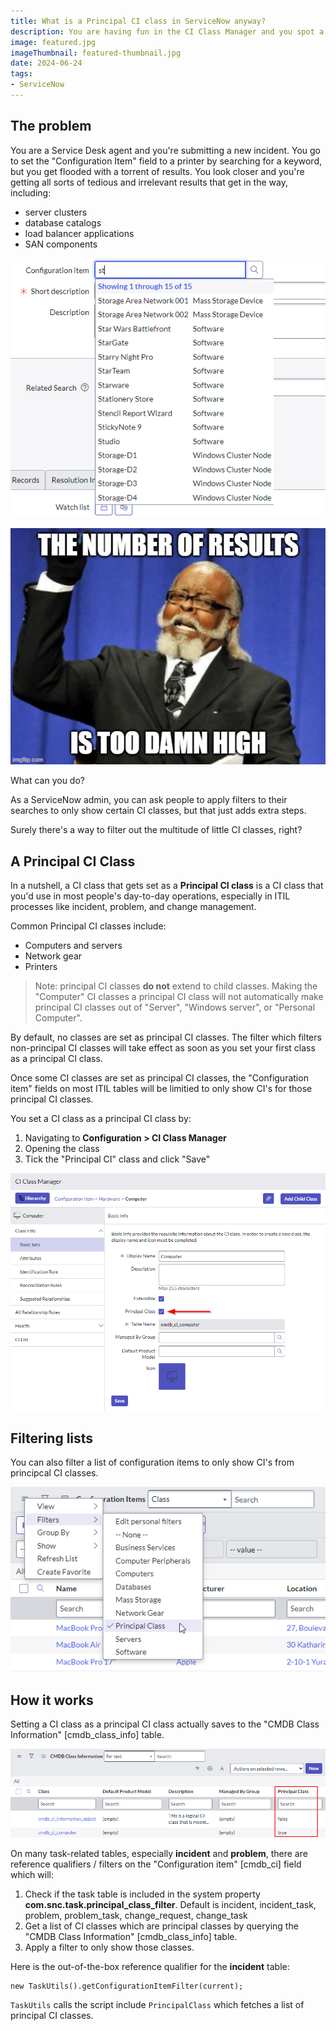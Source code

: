 ```yaml
---
title: What is a Principal CI class in ServiceNow anyway?
description: You are having fun in the CI Class Manager and you spot a checkbox that says "Principal CI". What does it do? Could it be the answer to overly crowded auto-complete results when trying to set the Configuration Item on tasks?
image: featured.jpg
imageThumbnail: featured-thumbnail.jpg
date: 2024-06-24
tags:
- ServiceNow
---
```


## The problem
You are a Service Desk agent and you're submitting a new incident. You go to set the "Configuration Item" field to a printer by searching for a keyword, but you get flooded with a torrent of results. You look closer and you're getting all sorts of tedious and irrelevant results that get in the way, including:
* server clusters
* database catalogs
* load balancer applications
* SAN components

[![Screenshot of CI search with many results](screenshot-ci-lots-of-results.png)](screenshot-ci-lots-of-results.png)

![The number of results is too damn high](results-too-damn-high.jpg)

What can you do?

As a ServiceNow admin, you can ask people to apply filters to their searches to only show certain CI classes, but that just adds extra steps.

Surely there's a way to filter out the multitude of little CI classes, right?

## A Principal CI Class
In a nutshell, a CI class that gets set as a **Principal CI class** is a CI class that you'd use in most people's day-to-day operations, especially in ITIL processes like incident, problem, and change management. 

Common Principal CI classes include:
* Computers and servers
* Network gear
* Printers

> Note: principal CI classes **do not** extend to child classes. Making the "Computer" CI classes a principal CI class will not automatically make principal CI classes out of "Server", "Windows server", or "Personal Computer".

By default, no classes are set as principal CI classes. The filter which filters non-principal CI classes will take effect as soon as you set your first class as a principal CI class.

Once some CI classes are set as principal CI classes, the "Configuration item" fields on most ITIL tables will be limitied to only show CI's for those principal CI classes.

You set a CI class as a principal CI class by:
1. Navigating to **Configuration > CI Class Manager**
1. Opening the class
1. Tick the "Principal CI" class and click "Save"

[![Screenshot of the CI class manager](screenshot-ci-class-manager.png)](screenshot-ci-class-manager.png)

## Filtering lists
You can also filter a list of configuration items to only show CI's from principcal CI classes.

[![Screenshot of a CI list with the principal filter](screenshot-list-filter-principal.png)](screenshot-list-filter-principal.png)

## How it works
Setting a CI class as a principal CI class actually saves to the "CMDB Class Information" [cmdb_class_info] table.

[![Screenshot of the CI Class Info table](screenshot-ci-info-table.png)](screenshot-ci-info-table.png)

On many task-related tables, especially **incident** and **problem**, there are reference qualifiers / filters on the "Configuration item" [cmdb_ci] field which will:
1. Check if the task table is included in the system property **com.snc.task.principal_class_filter**.
 Default is incident, incident_task, problem, problem_task, change_request, change_task
1. Get a list of CI classes which are principal classes by querying the "CMDB Class Information" [cmdb_class_info] table.
1. Apply a filter to only show those classes.

Here is the out-of-the-box reference qualifier for the **incident** table:
```
new TaskUtils().getConfigurationItemFilter(current);
```

`TaskUtils` calls the script include `PrincipalClass` which fetches a list of principal CI classes.
